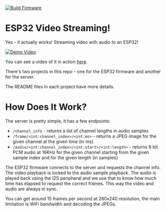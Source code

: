 [![Build Firmware](https://github.com/atomic14/esp32-tv/actions/workflows/build_firmware.yml/badge.svg)](https://github.com/atomic14/esp32-tv/actions/workflows/build_firmware.yml)

# ESP32 Video Streaming!

Yes - it actually works! Streaming video with audio to an ESP32!

[![Demo Video](https://img.youtube.com/vi/G6MROvlLeKE/0.jpg)](https://www.youtube.com/watch?v=G6MROvlLeKE)

You can see a video of it in action [here](https://www.youtube.com/watch?v=G6MROvlLeKE).


There's two projects in this repo - one for the ESP32 firmware and another for the server.

The README files in each project have more details.

# How Does It Work?

The server is pretty simple, it has a few endpoints:

- `/channel_info` - returns a list of channel lengths in audio samples
- `/frame/<int:channel_index>/<int:ms>` - returns a JPEG image for the given channel at the given time (in ms)
- `/audio/<int:channel_index>/<int:start>/<int:length>` - returns 8 bit PCM audio at 16KHz for the given channel starting from the given sample index and for the given length (in samples)

The ESP32 firmware connects to the server and requests the channel info. The video playback is locked to the audio sample playback. The audio is played back using the I2S peripheral and we use that to know how much time has elapsed to request the correct frames. This way the video and audio are always in sync.

You can get around 15 frames per second at 280x240 resolution, the main limitation is WiFi bandwidth and decoding the JPEGs.
